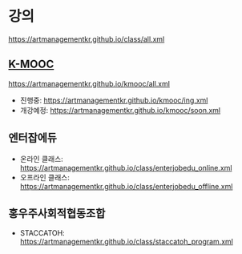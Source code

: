 # 강의
https://artmanagementkr.github.io/class/all.xml

## [K-MOOC](https://github.com/ArtManagementKR/kmooc)
https://artmanagementkr.github.io/kmooc/all.xml
- 진행중: https://artmanagementkr.github.io/kmooc/ing.xml
- 개강예정: https://artmanagementkr.github.io/kmooc/soon.xml

## 엔터잡에듀
- 온라인 클래스: https://artmanagementkr.github.io/class/enterjobedu_online.xml
- 오프라인 클래스: https://artmanagementkr.github.io/class/enterjobedu_offline.xml

## 홍우주사회적협동조합
- STACCATOH: https://artmanagementkr.github.io/class/staccatoh_program.xml
